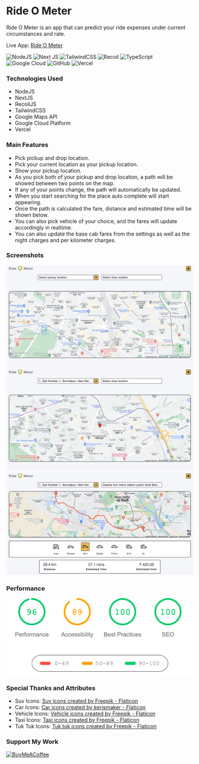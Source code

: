 # Ride O Meter

Ride O Meter is an app that can predict your ride expenses under current circumstances and rate.

Live App: [Ride O Meter](https://ride-o-meter.ankan.tech)

![NodeJS](https://img.shields.io/badge/node.js-6DA55F?style=for-the-badge&logo=node.js&logoColor=white)
![Next JS](https://img.shields.io/badge/Next-black?style=for-the-badge&logo=next.js&logoColor=whitev)
![TailwindCSS](https://img.shields.io/badge/tailwindcss-%2338B2AC.svg?style=for-the-badge&logo=tailwind-css&logoColor=white)
![Recoil](https://img.shields.io/badge/-Recoil-%233577E5?style=for-the-badge)
![TypeScript](https://img.shields.io/badge/typescript-%23007ACC.svg?style=for-the-badge&logo=typescript&logoColor=white)
![Google Cloud](https://img.shields.io/badge/GoogleCloud-%234285F4.svg?style=for-the-badge&logo=google-cloud&logoColor=white)
![GitHub](https://img.shields.io/badge/github-%23121011.svg?style=for-the-badge&logo=github&logoColor=white)
![Vercel](https://img.shields.io/badge/vercel-%23000000.svg?style=for-the-badge&logo=vercel&logoColor=white)

### Technologies Used

- NodeJS
- NextJS
- RecoilJS
- TailwindCSS
- Google Maps API
- Google Cloud Platform
- Vercel

### Main Features

- Pick pickup and drop location.
- Pick your current location as your pickup location.
- Show your pickup location.
- As you pick both of your pickup and drop location, a path will be showed between two points on the map.
- If any of your points change, the path will automatically be updated.
- When you start searching for the place auto complete will start appearing.
- Once the path is calculated the fare, distance and estimated time will be shown below.
- You can also pick vehicle of your choice, and the fares will update accordingly in realtime.
- You can also update the base cab fares from the settings as well as the night charges and per kilometer charges.

### Screenshots

<img src="https://github.com/Ankan002/ride-o-meter/blob/main/screenshots/first-render.png" alt="" />

<img src="https://github.com/Ankan002/ride-o-meter/blob/main/screenshots/pick-current-location.png" alt="" />

<img src="https://github.com/Ankan002/ride-o-meter/blob/main/screenshots/active-map.png" alt="" />

### Performance

<img src="https://github.com/Ankan002/ride-o-meter/blob/main/screenshots/performance/performance.png" alt="" />

### Special Thanks and Attributes

- Suv Icons: [Suv icons created by Freepik - Flaticon](https://www.flaticon.com/free-icons/suv)
- Car Icons: [Car icons created by kerismaker - Flaticon](https://www.flaticon.com/free-icons/car)
- Vehicle Icons: [Vehicle icons created by Freepik - Flaticon](https://www.flaticon.com/free-icons/vehicle)
- Taxi Icons: [Taxi icons created by Freepik - Flaticon](https://www.flaticon.com/free-icons/taxi)
- Tuk Tuk Icons: [Tuk tuk icons created by Freepik - Flaticon](https://www.flaticon.com/free-icons/tuk-tuk)

### Support My Work

[![BuyMeACoffee](https://img.shields.io/badge/Buy%20Me%20a%20Coffee-ffdd00?style=for-the-badge&logo=buy-me-a-coffee&logoColor=black)](https://buymeacoffee.com/ankan002)
